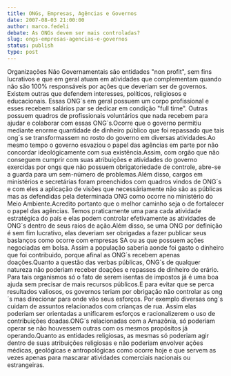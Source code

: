 ```yaml
---
title: ONGs, Empresas, Agências e Governos
date: 2007-08-03 21:00:00
author: marco.fedeli
debate: As ONGs devem ser mais controladas?
slug: ongs-empresas-agencias-e-governos
status: publish 
type: post
---
```


Organizações Não Governamentais são entidades "non profit", sem fins lucrativos e que em geral atuam em atividades que complementam quando não são 100% responsáveis por ações que deveriam ser de governos. Existem outras que defendem interesses, políticos, religiosos e educacionais. Essas ONG´s em geral possuem um corpo profissional e esses recebem salários par se dedicar em condição "full time". Outras possuem quadros de profissionais voluntários que nada recebem para ajudar e colaborar com essas ONG´s.Ocorre que o governo permitiu mediante enorme quantidade de dinheiro público que foi repassado que tais ong´s se transformassem no rosto do governo em diversas atividades.Ao mesmo tempo o governo esvaziou o papel das agências em parte por não concordar ideológicamente com sua existência.Assim, com orgão que não conseguem cumprir com suas atribuições e atividades do governo exercidas por ongs que não possuem obrigatoriedade de controle, abre-se a guarda para um sem-número de problemas.Além disso, cargos em ministérios e secretárias foram preenchidos com quadros vindos de ONG´s e com eles a aplicação de visões que necessáriamente não são as públicas mas as defendidas pela determinada ONG como ocorre no ministério do Meio Ambiente.Acredito portanto que o melhor caminho seja o de fortalecer o papel das agências. Temos praticamente uma para cada atividade estratégica do país e elas podem controlar efetivamente as atividades de ONG´s dentro de seus raios de ação.Além disso, se uma ONG por definição é sem fim lucrativo, elas deveriam ser obrigadas a fazer publicar seus baslanços como ocorre com empresas SA ou as que possuem ações negociadas em bolsa. Assim a população saberia aonde foi gasto o dinheiro que foi contribuido, porque afinal as ONG´s recebem apenas doações.Quanto a questão das verbas públicas, ONG´s de qualquer natureza não poderiam receber doações e repasses de dinheiro do erário. Para tais organismos só o fato de serem isentas de impostos já é uma boa ajuda sem precisar de mais recursos públicos.E para evitar que se perca resultados valiosos, os governos teriam por obrigação não controlar as ong´s mas direcionar para onde vão seus esforços. Por exemplo diversas ong´s cuidam de assuntos relacionados com crianças de rua. Assim elas poderiam ser orientadas a unificarem esforços e racionalizerem o uso de contribuições doadas.ONG´s relacionadas com a Amazônia, só poderiam operar se não houvessem outras com os mesmos propósitos já operando.Quanto as entidades religiosas, as mesmas só poderiam agir dentro de suas atribuições religiosas e não poderiam envolver ações médicas, geológicas e antropológicas como ocorre hoje e que servem as vezes apenas para mascarar atividades comerciais nacionais ou estrangeiras.
